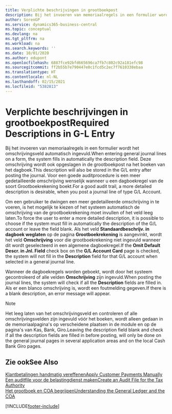 ```yaml
---
title: Verplichte beschrijvingen in grootboekpost
description: Bij het invoeren van memoriaalregels in een formulier wordt het omschrijvingsveld automatisch ingevuld.
author: SorenGP
ms.service: dynamics365-business-central
ms.topic: conceptual
ms.devlang: na
ms.tgt_pltfrm: na
ms.workload: na
ms.search.keywords: ''
ms.date: 10/01/2020
ms.author: edupont
ms.openlocfilehash: 6887fce92bfd665696ca7fb7c802c92a181efc98
ms.sourcegitcommit: ff2b55b7e790447e0c1fcd5c2ec7f7610338ebaa
ms.translationtype: HT
ms.contentlocale: nl-NL
ms.lasthandoff: 02/15/2021
ms.locfileid: "5382813"
---
```

# <a name="required-descriptions-in-g-l-entry"></a><span data-ttu-id="0cbc9-103">Verplichte beschrijvingen in grootboekpost</span><span class="sxs-lookup"><span data-stu-id="0cbc9-103">Required Descriptions in G-L Entry</span></span>

<span data-ttu-id="0cbc9-104">Bij het invoeren van memoriaalregels in een formulier wordt het omschrijvingsveld automatisch ingevuld.</span><span class="sxs-lookup"><span data-stu-id="0cbc9-104">When entering general journal lines on a form, the system fills in automatically the description field.</span></span> <span data-ttu-id="0cbc9-105">Deze omschrijving wordt ook opgeslagen in de grootboekpost na het boeken van het dagboek.</span><span class="sxs-lookup"><span data-stu-id="0cbc9-105">This description will also be stored in the G/L entry after posting the journal.</span></span> <span data-ttu-id="0cbc9-106">Voor een goede auditprocedure is een meer gedetailleerde omschrijving wenselijk wanneer u een dagboekregel van de soort Grootboekrekening boekt.</span><span class="sxs-lookup"><span data-stu-id="0cbc9-106">For a good audit trail, a more detailed description is desirable, when you post a journal line of type G/L Account.</span></span>  

<span data-ttu-id="0cbc9-107">Om een gebruiker te dwingen een meer gedetailleerde omschrijving in te voeren, is het mogelijk te kiezen of het systeem automatisch de omschrijving van de grootboekrekening moet invullen of het veld leeg laten.</span><span class="sxs-lookup"><span data-stu-id="0cbc9-107">To force the user to enter a more detailed description, it is possible to choose if the system must fill in automatically the description of the G/L account or leave the field blank.</span></span> <span data-ttu-id="0cbc9-108">Als het veld **Standaardbeschrijv. in dagboek weglaten** op de pagina **Grootboekrekening** is aangevinkt, wordt het veld **Omschrijving** voor die grootboekrekening niet ingevuld wanneer dit wordt geselecteerd in een algemene dagboekregel.</span><span class="sxs-lookup"><span data-stu-id="0cbc9-108">If the **Omit Default Descr. in Jnl. Field** check box on the **G/L Account Card** page is checked, the system will not fill in the **Description** field for that G/L account when selected in a general journal line.</span></span>  

<span data-ttu-id="0cbc9-109">Wanneer de dagboekregels worden geboekt, wordt door het systeem gecontroleerd of alle velden **Omschrijving** zijn ingevuld.</span><span class="sxs-lookup"><span data-stu-id="0cbc9-109">When posting the journal lines, the system will check if all the **Description** fields are filled in.</span></span> <span data-ttu-id="0cbc9-110">Als er een blanco omschrijving is, wordt een foutmelding gegeven.</span><span class="sxs-lookup"><span data-stu-id="0cbc9-110">If there is a blank description, an error message will appear.</span></span>  

> [!NOTE]  
> <span data-ttu-id="0cbc9-111">Het leeg laten van het omschrijvingsveld en controleren of alle omschrijvingsvelden zijn ingevuld vóór het boeken, wordt alleen gedaan in de memoriaalpagina's op verscheidene plaatsen in de module en op de pagina's van Kas, Bank, Giro.</span><span class="sxs-lookup"><span data-stu-id="0cbc9-111">Leaving the description field blank and check if all the description fields are filled in before posting, will only be done on the general journal pages in several application areas and on the local Cash Bank Giro pages.</span></span>  

## <a name="see-also"></a><span data-ttu-id="0cbc9-112">Zie ook</span><span class="sxs-lookup"><span data-stu-id="0cbc9-112">See Also</span></span>

[<span data-ttu-id="0cbc9-113">Klantbetalingen handmatig vereffenen</span><span class="sxs-lookup"><span data-stu-id="0cbc9-113">Apply Customer Payments Manually</span></span>](../../receivables-how-apply-sales-transactions-manually.md)  
[<span data-ttu-id="0cbc9-114">Een auditfile voor de belastingdienst maken</span><span class="sxs-lookup"><span data-stu-id="0cbc9-114">Create an Audit File for the Tax Authority</span></span>](how-to-create-an-audit-file-for-the-tax-authority.md)  
[<span data-ttu-id="0cbc9-115">Het grootboek en COA begrijpen</span><span class="sxs-lookup"><span data-stu-id="0cbc9-115">Understanding the General Ledger and the COA</span></span>](../../finance-general-ledger.md)  


[!INCLUDE[footer-include](../../includes/footer-banner.md)]